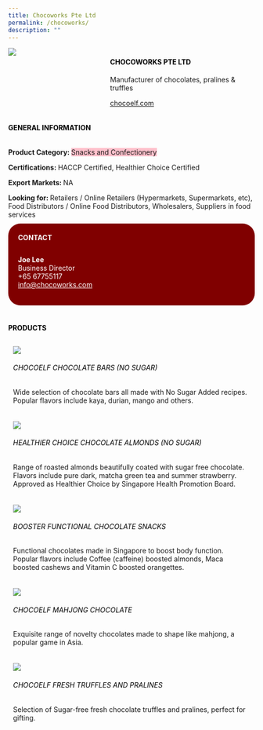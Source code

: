 ```yaml
--- 
title: Chocoworks Pte Ltd 
permalink: /chocoworks/ 
description: ""
--- 
```

<div class="flex-paragraph"> 
<p style="text-transform: uppercase">
</p>
</div> 
<div class="flex-container" style="display: flex; flex-wrap: wrap;"> 
<div class="card sgds" style="flex: 1 1 40%; display: block;">
<img src="https://drive.google.com/uc?id=12FGPuSW9UELThXMosKjabgDtzf5fZ18Q&amp;export=download">
</div> 
<div class="card-sgds" style="flex: 1 1 58%; display: block; margin-left: 3px"> 
<h4 style="text-transform: uppercase; color: black;">
<b>Chocoworks pte ltd
</b>
</h4> 
<p>Manufacturer of chocolates, pralines &amp; truffles
</p> 
<p>
<a href="https://chocoelf.com" target="_blank">chocoelf.com
</a>
</p> 
</div> 
</div> 
<h4 style="text-transform: uppercase; color: black;">
<b>General Information
</b>
</h4> 
<div class="flex-container" style="display: flex; flex-wrap: wrap;"> 
<div class="card sgds" style="flex: 1 1 65%; display: block; align-self: stretch"> 
<div class="flex-paragraph"> 
<p>
<b>Product Category: 
</b>
<span style="background-color: pink; border-radius: 10 px;">Snacks and Confectionery
</span>
</p> 
<p>
<b>Certifications: 
</b> HACCP Certified, Healthier Choice Certified
</p> 
<p>
<b>Export Markets: 
</b>NA
</p> 
<p style="margin-bottom: 10px;">
<b>Looking for: 
</b>Retailers / Online Retailers (Hypermarkets, Supermarkets, etc), Food Distributors / Online Food Distributors, Wholesalers, Suppliers in food services
</p> 
</div> 
</div> 
<div class="card sgds" style="flex: 1 1 35%; padding: 10px; display: block; background-color: maroon; border-radius: 25px; align-self: center;"> 
<h4 style="color: white; margin-top: 10px; margin-left: 10px;">CONTACT
</h4> 
<div class="flex-paragraph"> 
<p style="padding: 10px; color: white;">
<b>Joe Lee
</b>
<br>Business Director
<br>+65 67755117
<br>
<a href="mailto:info@chocoworks.com" style="color: white;">info@chocoworks.com
</a>
</p> 
</div> 
</div> 
</div> 
<br> 
<h4 style="text-transform: uppercase; color: black;">
<b>products
</b>
</h4> 
<div style="display: flex; flex-wrap: wrap;"> 
<div class="card sgds" style="flex: 1 1 47%; margin: 10px; display: block;"> 
<div class="flex-image" style="display: block;">
<img src="https://drive.google.com/uc?id=1o5qfruxKxxh32-EaGO0vazZkTMIw28gQ&export=download">
</div> 
<div class="flex-paragraph"> 
<h6 style="text-transform: uppercase; color: black;">CHOCOELF Chocolate Bars (No Sugar)
</h6> 
<p>Wide selection of chocolate bars all made with No Sugar Added recipes. Popular flavors include kaya, durian, mango and others. 
</p>
</div> 
</div> 
<div class="card sgds" style="flex: 1 1 47%; margin: 10px; display: block;"> 
<div class="flex-image" style="display: block;">
<img src="https://drive.google.com/uc?id=1wryGBOTo2IKMm_fl6N5zGbL7g9qYbvEd&export=download">
</div> 
<div class="flex-paragraph"> 
<h6 style="text-transform: uppercase; color: black;"> Healthier Choice Chocolate Almonds (No Sugar)
</h6> 
<p>Range of roasted almonds beautifully coated with sugar free chocolate. Flavors include pure dark, matcha green tea and summer strawberry. Approved as Healthier Choice by Singapore Health Promotion Board. 
</p>
</div> 
</div> 
<div class="card sgds" style="flex: 1 1 47%; margin: 10px; display: block;"> 
<div class="flex-image" style="display: block;">
<img src="https://drive.google.com/uc?id=10y74pBQgRKARWXVWfvhEZH-9DsSodIbE&export=download">
</div> 
<div class="flex-paragraph"> 
<h6 style="text-transform: uppercase; color: black;">BOOSTER Functional Chocolate Snacks
</h6> 
<p>Functional chocolates made in Singapore to boost body function. Popular flavors include Coffee (caffeine) boosted almonds, Maca boosted cashews and Vitamin C boosted orangettes. 
</p>
</div> 
</div> 
<div class="card sgds" style="flex: 1 1 47%; margin: 10px; display: block;"> 
<div class="flex-image" style="display: block;">
<img src="https://drive.google.com/uc?id=1i_hhzacnk3U8ugMYcAH41sO53AFHIU72&export=download">
</div> 
<div class="flex-paragraph"> 
<h6 style="text-transform: uppercase; color: black;">CHOCOELF Mahjong Chocolate
</h6> 
<p>Exquisite range of novelty chocolates made to shape like mahjong, a popular game in Asia. 
</p>
</div> 
</div> 
<div class="card sgds" style="flex: 1 1 47%; margin: 10px; display: block;"> 
<div class="flex-image" style="display: block;">
<img src="https://drive.google.com/uc?id=1_mtyTlf2veMzRcNISpWTOQ3pNT4lNtUr&export=download">
</div> 
<div class="flex-paragraph"> 
<h6 style="text-transform: uppercase; color: black;">CHOCOELF Fresh Truffles and Pralines
</h6> Selection of Sugar-free fresh chocolate truffles and pralines, perfect for gifting.
<p>
</p>
</div> 
</div> 
</div>